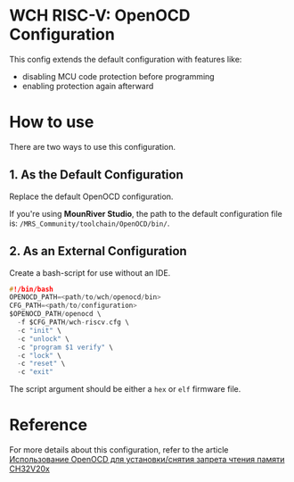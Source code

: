 # WCH RISC-V: OpenOCD Configuration

This config extends the default configuration with features like:
- disabling MCU code protection before programming
- enabling protection again afterward

# How to use

There are two ways to use this configuration.

## 1. As the Default Configuration

Replace the default OpenOCD configuration.

If you're using **MounRiver Studio**, the path to the default configuration file is: `/MRS_Community/toolchain/OpenOCD/bin/`.

## 2. As an External Configuration

Create a bash-script for use without an IDE.

``` c
#!/bin/bash
OPENOCD_PATH=<path/to/wch/openocd/bin>
CFG_PATH=<path/to/configuration>
$OPENOCD_PATH/openocd \
  -f $CFG_PATH/wch-riscv.cfg \
  -c "init" \
  -c "unlock" \
  -c "program $1 verify" \
  -c "lock" \
  -c "reset" \
  -c "exit"
```

The script argument should be either a `hex` or `elf` firmware file.

# Reference

For more details about this configuration, refer to the article [Использование OpenOCD для установки/снятия запрета чтения памяти CH32V20x](https://habr.com/ru/articles/864344/)
